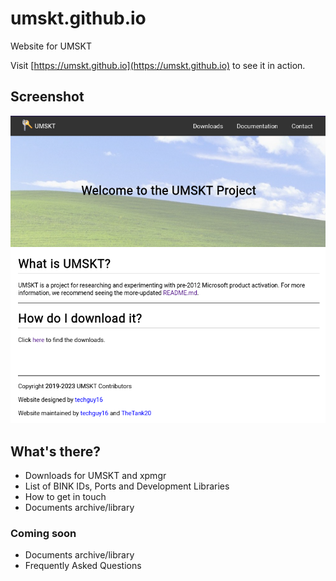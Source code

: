 # umskt.github.io
Website for UMSKT

Visit [https://umskt.github.io](https://umskt.github.io) to see it in action.

## Screenshot
![Screenshot](./screenshots/website.png)

## What's there?

* Downloads for UMSKT and xpmgr
* List of BINK IDs, Ports and Development Libraries
* How to get in touch
* Documents archive/library

### Coming soon

* Documents archive/library
* Frequently Asked Questions